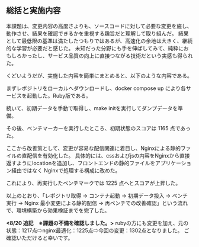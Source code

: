 ## 総括と実施内容
本課題は、変更内容の高度さよりも、ソースコードに対して必要な変更を施し、動作させ、結果を確認できるかを重視する趣旨だと理解して取り組んだ。
結果として最低限の基準は満たしたつもりではあるが、高速化の余地は大きく、継続的な学習が必要だと感じた。
未知だった分野にも手を伸ばしてみて、純粋におもしろかったし、サービス品質の向上に直接つながる技術だという実感も得られた。


くどいようだが、実施した内容を簡単にまとめると、以下のような内容である。


まずレポジトリをローカルへダウンロードし、docker compose up により各サービスを起動した。Ruby版である。

続いて、初期データを手動で取得し、make initを実行してダンプデータを準備。

その後、ベンチマーカーを実行したところ、初期状態のスコアは 1165 点であった。

ここから改善策として、変更が容易な配信関連に着目し、Nginxによる静的ファイルの直配信を有効化した。
具体的には、cssおよびjsの内容をNginxから直接返すようにlocationを追加し、フロントエンドの静的ファイルをアプリケーション経由ではなく Nginxで処理する構成に改めた。

これにより、再実行したベンチマークでは 1225 点へとスコアが上昇した。


以上のとおり、「レポジトリ取得 → コンテナ起動 → 初期データ投入 → ベンチ実行 → Nginx 最小変更による静的配信 → 再ベンチでの改善確認」という流れで、環境構築から効果検証までを完了した。


**<8/20 追記　※課題の不備を確認しました。>**
rubyの方にも変更を加え、元の状態：1217点⇨nginx最適化：1225点⇨今回の変更：1302点となりました。
ご確認いただけると幸いです。
